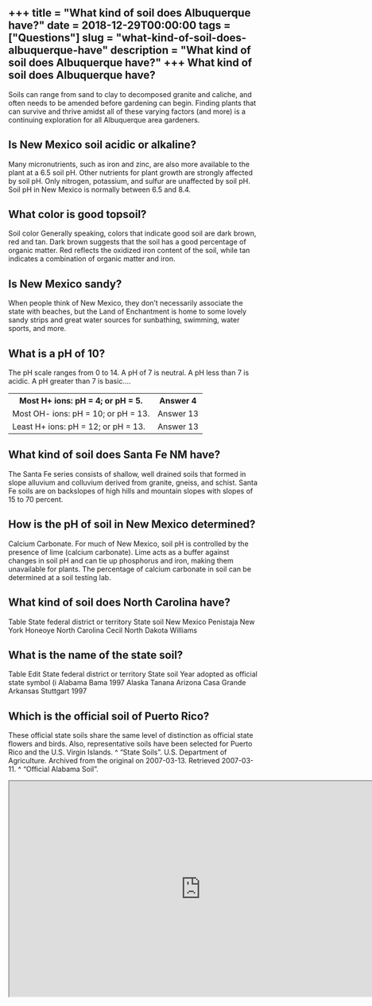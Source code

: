 +++
title = "What kind of soil does Albuquerque have?"
date = 2018-12-29T00:00:00
tags = ["Questions"]
slug = "what-kind-of-soil-does-albuquerque-have"
description = "What kind of soil does Albuquerque have?"
+++
What kind of soil does Albuquerque have?
----------------------------------------

Soils can range from sand to clay to decomposed granite and caliche, and often needs to be amended before gardening can begin. Finding plants that can survive and thrive amidst all of these varying factors (and more) is a continuing exploration for all Albuquerque area gardeners.

Is New Mexico soil acidic or alkaline?
--------------------------------------

Many micronutrients, such as iron and zinc, are also more available to the plant at a 6.5 soil pH. Other nutrients for plant growth are strongly affected by soil pH. Only nitrogen, potassium, and sulfur are unaffected by soil pH. Soil pH in New Mexico is normally between 6.5 and 8.4.

What color is good topsoil?
---------------------------

Soil color Generally speaking, colors that indicate good soil are dark brown, red and tan. Dark brown suggests that the soil has a good percentage of organic matter. Red reflects the oxidized iron content of the soil, while tan indicates a combination of organic matter and iron.

Is New Mexico sandy?
--------------------

When people think of New Mexico, they don’t necessarily associate the state with beaches, but the Land of Enchantment is home to some lovely sandy strips and great water sources for sunbathing, swimming, water sports, and more.

What is a pH of 10?
-------------------

The pH scale ranges from 0 to 14. A pH of 7 is neutral. A pH less than 7 is acidic. A pH greater than 7 is basic….

<table><tr><th>Most H+ ions: pH = 4; or pH = 5.</th><th>Answer 4</th></tr><tr><td>Most OH- ions: pH = 10; or pH = 13.</td><td>Answer 13</td></tr><tr><td>Least H+ ions: pH = 12; or pH = 13.</td><td>Answer 13</td></tr></table>

What kind of soil does Santa Fe NM have?
----------------------------------------

The Santa Fe series consists of shallow, well drained soils that formed in slope alluvium and colluvium derived from granite, gneiss, and schist. Santa Fe soils are on backslopes of high hills and mountain slopes with slopes of 15 to 70 percent.

How is the pH of soil in New Mexico determined?
-----------------------------------------------

Calcium Carbonate. For much of New Mexico, soil pH is controlled by the presence of lime (calcium carbonate). Lime acts as a buffer against changes in soil pH and can tie up phosphorus and iron, making them unavailable for plants. The percentage of calcium carbonate in soil can be determined at a soil testing lab.

What kind of soil does North Carolina have?
-------------------------------------------

Table State federal district or territory State soil New Mexico Penistaja New York Honeoye North Carolina Cecil North Dakota Williams

What is the name of the state soil?
-----------------------------------

Table Edit State federal district or territory State soil Year adopted as official state symbol (i Alabama Bama 1997 Alaska Tanana Arizona Casa Grande Arkansas Stuttgart 1997

Which is the official soil of Puerto Rico?
------------------------------------------

These official state soils share the same level of distinction as official state flowers and birds. Also, representative soils have been selected for Puerto Rico and the U.S. Virgin Islands. ^ “State Soils”. U.S. Department of Agriculture. Archived from the original on 2007-03-13. Retrieved 2007-03-11. ^ “Official Alabama Soil”.

<iframe allow="accelerometer; autoplay; clipboard-write; encrypted-media; gyroscope; picture-in-picture" allowfullscreen="" class="__youtube_prefs__  epyt-is-override  no-lazyload" data-no-lazy="1" data-origheight="433" data-origwidth="770" data-skipgform_ajax_framebjll="" height="433" id="_ytid_52397" loading="lazy" src="https://www.youtube.com/embed/zJ_zi53UjF8?enablejsapi=1&autoplay=0&cc_load_policy=0&cc_lang_pref=&iv_load_policy=1&loop=0&modestbranding=0&rel=1&fs=1&playsinline=0&autohide=2&theme=dark&color=red&controls=1&" title="YouTube player" width="770"></iframe>
